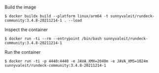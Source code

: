 


Build the image 

```console
$ docker buildx build --platform linux/arm64 -t sunnyvaleit/rundeck-community:3.4.8-20211214-1 . --load
```

Inspect the container

```console
$ docker run -ti --rm --entrypoint /bin/bash sunnyvaleit/rundeck-community:3.4.8-20211214-1 
```

Run the container

```console
$ docker run -ti -p 4440:4440 -e JAVA_XMX=2048m -e JAVA_XMS=1024m sunnyvaleit/rundeck-community:3.4.8-20211214-1 
```